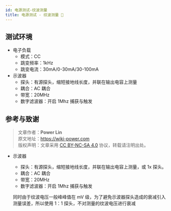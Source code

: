 ```yaml
---
id: 电源测试-纹波测量
title: 电源测试 - 纹波测量 🚧
---
```


## 测试环境

- 电子负载
  - 模式：CC
  - 跳变频率：1kHz
  - 跳变电流：30mA/0-30mA/30-100mA
- 示波器
  - 探头：有源探头，缩短接地线长度，并联在输出电容上测量
  - 耦合：AC 耦合
  - 带宽：20MHz
  - 数字滤波器：开启 1Mhz 捕获与触发

## 参考与致谢

> 文章作者：**Power Lin**  
> 原文地址：<https://wiki-power.com>  
> 版权声明：文章采用 [CC BY-NC-SA 4.0](https://creativecommons.org/licenses/by/4.0/deed.zh) 协议，转载请注明出处。

- 示波器

  - 探头：有源探头，缩短接地线长度，并联在输出电容上测量，或 1x 探头。
  - 耦合：AC 耦合
  - 带宽：20MHz
  - 数字滤波器：开启 1Mhz 捕获与触发

  同时由于纹波电压一般峰峰值在 mV 级，为了避免示波器探头造成的衰减引入测量误差，所以使用 1：1 探头，不对测量的纹波电压进行衰减
